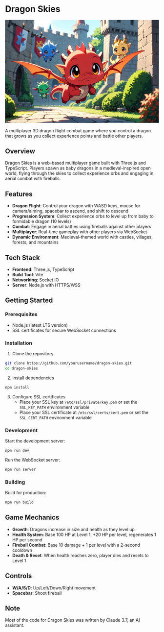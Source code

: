 # Dragon Skies

![Dragon Skies - Baby Dragons in a Medieval Castle](dragon_skies.jpg)

A multiplayer 3D dragon flight combat game where you control a dragon that grows as you collect experience points and battle other players.

## Overview

Dragon Skies is a web-based multiplayer game built with Three.js and TypeScript. Players spawn as baby dragons in a medieval-inspired open world, flying through the skies to collect experience orbs and engaging in aerial combat with fireballs.

## Features

- **Dragon Flight**: Control your dragon with WASD keys, mouse for camera/aiming, spacebar to ascend, and shift to descend
- **Progression System**: Collect experience orbs to level up from baby to formidable dragon (10 levels)
- **Combat**: Engage in aerial battles using fireballs against other players
- **Multiplayer**: Real-time gameplay with other players via WebSocket
- **Dynamic Environment**: Medieval-themed world with castles, villages, forests, and mountains

## Tech Stack

- **Frontend**: Three.js, TypeScript
- **Build Tool**: Vite
- **Networking**: Socket.IO
- **Server**: Node.js with HTTPS/WSS

## Getting Started

### Prerequisites

- Node.js (latest LTS version)
- SSL certificates for secure WebSocket connections

### Installation

1. Clone the repository
```bash
git clone https://github.com/yourusername/dragon-skies.git
cd dragon-skies
```

2. Install dependencies
```bash
npm install
```

3. Configure SSL certificates
   - Place your SSL key at `/etc/ssl/private/key.pem` or set the `SSL_KEY_PATH` environment variable
   - Place your SSL certificate at `/etc/ssl/certs/cert.pem` or set the `SSL_CERT_PATH` environment variable

### Development

Start the development server:
```bash
npm run dev
```

Run the WebSocket server:
```bash
npm run server
```

### Building

Build for production:
```bash
npm run build
```

## Game Mechanics

- **Growth**: Dragons increase in size and health as they level up
- **Health System**: Base 100 HP at Level 1, +20 HP per level, regenerates 1 HP per second
- **Fireball Combat**: Base 10 damage + 1 per level with a 2-second cooldown
- **Death & Reset**: When health reaches zero, player dies and resets to Level 1

## Controls

- **W/A/S/D**: Up/Left/Down/Right movement
- **Spacebar**: Shoot fireball

## Note

Most of the code for Dragon Skies was written by Claude 3.7, an AI assistant. 